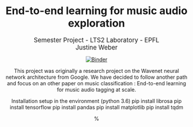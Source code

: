 # <center> End-to-end learning for music audio exploration <center/>
<center> <big> Semester Project - LTS2 Laboratory - EPFL <big/> <center/>
<center> <small> Justine Weber <small/> <center/>

[![Binder](https://mybinder.org/badge_logo.svg)](https://mybinder.org/v2/gh/JustineWeb/pds-wavenet.git/master)

This project was originally a research project on the Wavenet neural network architecture from Google. We have decided to follow another path and focus on an other paper on music classification : End-to-end learning for music audio tagging at scale.


Installation setup in the environment (python 3.6)
pip install librosa
pip install tensorflow
pip install pandas
pip install matplotlib
pip install tqdm


%
